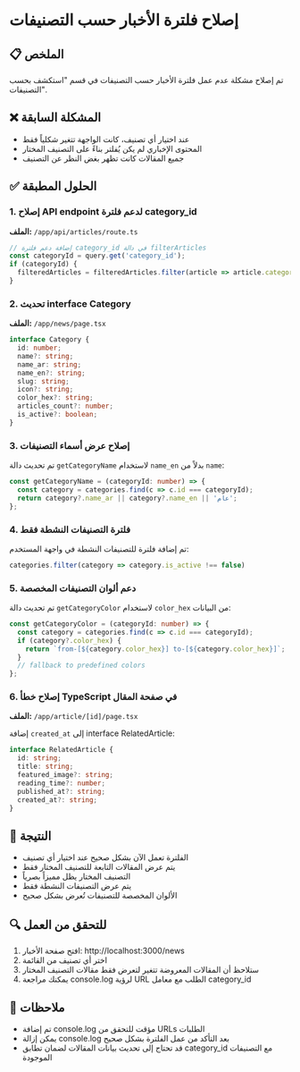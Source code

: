 # إصلاح فلترة الأخبار حسب التصنيفات

## 📋 الملخص

تم إصلاح مشكلة عدم عمل فلترة الأخبار حسب التصنيفات في قسم "استكشف بحسب التصنيفات".

## ❌ المشكلة السابقة

- عند اختيار أي تصنيف، كانت الواجهة تتغير شكلياً فقط
- المحتوى الإخباري لم يكن يُفلتر بناءً على التصنيف المختار
- جميع المقالات كانت تظهر بغض النظر عن التصنيف

## ✅ الحلول المطبقة

### 1. إصلاح API endpoint لدعم فلترة category_id

**الملف:** `/app/api/articles/route.ts`

```typescript
// إضافة دعم فلترة category_id في دالة filterArticles
const categoryId = query.get('category_id');
if (categoryId) {
  filteredArticles = filteredArticles.filter(article => article.category_id === parseInt(categoryId));
}
```

### 2. تحديث interface Category

**الملف:** `/app/news/page.tsx`

```typescript
interface Category {
  id: number;
  name?: string;
  name_ar: string;
  name_en?: string;
  slug: string;
  icon?: string;
  color_hex?: string;
  articles_count?: number;
  is_active?: boolean;
}
```

### 3. إصلاح عرض أسماء التصنيفات

تم تحديث دالة `getCategoryName` لاستخدام `name_en` بدلاً من `name`:

```typescript
const getCategoryName = (categoryId: number) => {
  const category = categories.find(c => c.id === categoryId);
  return category?.name_ar || category?.name_en || 'عام';
};
```

### 4. فلترة التصنيفات النشطة فقط

تم إضافة فلترة للتصنيفات النشطة في واجهة المستخدم:

```typescript
categories.filter(category => category.is_active !== false)
```

### 5. دعم ألوان التصنيفات المخصصة

تم تحديث دالة `getCategoryColor` لاستخدام `color_hex` من البيانات:

```typescript
const getCategoryColor = (categoryId: number) => {
  const category = categories.find(c => c.id === categoryId);
  if (category?.color_hex) {
    return `from-[${category.color_hex}] to-[${category.color_hex}]`;
  }
  // fallback to predefined colors
};
```

### 6. إصلاح خطأ TypeScript في صفحة المقال

**الملف:** `/app/article/[id]/page.tsx`

إضافة `created_at` إلى interface RelatedArticle:

```typescript
interface RelatedArticle {
  id: string;
  title: string;
  featured_image?: string;
  reading_time?: number;
  published_at?: string;
  created_at?: string;
}
```

## 🎯 النتيجة

- الفلترة تعمل الآن بشكل صحيح عند اختيار أي تصنيف
- يتم عرض المقالات التابعة للتصنيف المختار فقط
- التصنيف المختار يظل مميزاً بصرياً
- يتم عرض التصنيفات النشطة فقط
- الألوان المخصصة للتصنيفات تُعرض بشكل صحيح

## 🔍 للتحقق من العمل

1. افتح صفحة الأخبار: http://localhost:3000/news
2. اختر أي تصنيف من القائمة
3. ستلاحظ أن المقالات المعروضة تتغير لتعرض فقط مقالات التصنيف المختار
4. يمكنك مراجعة console.log لرؤية URL الطلب مع معامل category_id

## 📝 ملاحظات

- تم إضافة console.log مؤقت للتحقق من URLs الطلبات
- يمكن إزالة console.log بعد التأكد من عمل الفلترة بشكل صحيح
- قد تحتاج إلى تحديث بيانات المقالات لضمان تطابق category_id مع التصنيفات الموجودة 